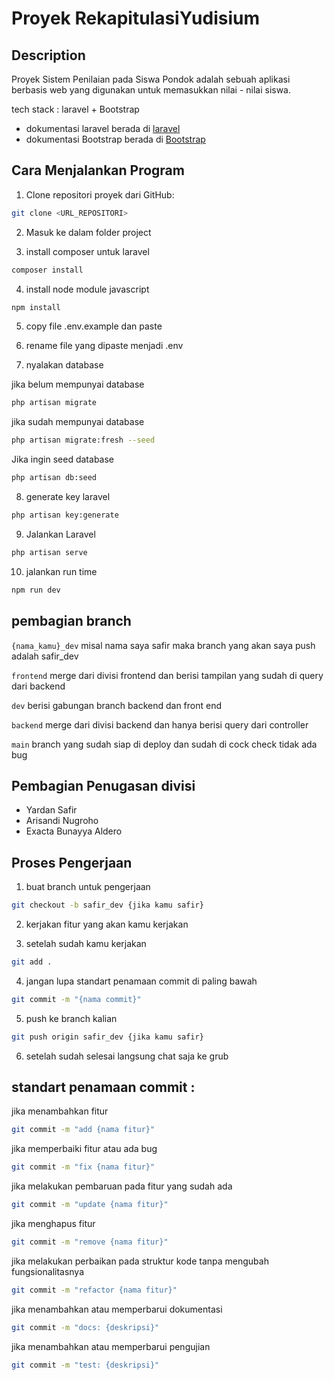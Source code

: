 # Proyek RekapitulasiYudisium

## Description

Proyek Sistem Penilaian pada Siswa Pondok adalah sebuah aplikasi berbasis web yang digunakan untuk memasukkan nilai - nilai siswa.

tech stack : laravel + Bootstrap

-   dokumentasi laravel berada di [laravel](https://laravel.com/)
-   dokumentasi Bootstrap berada di [Bootstrap](https://getbootstrap.com/)

## Cara Menjalankan Program

1. Clone repositori proyek dari GitHub:

```bash
git clone <URL_REPOSITORI>
```

2. Masuk ke dalam folder project

3. install composer untuk laravel

```bash
composer install
```

4. install node module javascript

```bash
npm install
```

5. copy file .env.example dan paste

6. rename file yang dipaste menjadi .env

7. nyalakan database

jika belum mempunyai database

```bash
php artisan migrate
```

jika sudah mempunyai database

```bash
php artisan migrate:fresh --seed
```

Jika ingin seed database

```bash
php artisan db:seed
```

8. generate key laravel

```bash
php artisan key:generate
```

9. Jalankan Laravel

```bash
php artisan serve
```

10. jalankan run time

```bash
npm run dev
```

## pembagian branch

`{nama_kamu}_dev` misal nama saya safir maka branch yang akan saya push adalah safir_dev

`frontend` merge dari divisi frontend dan berisi tampilan yang sudah di query dari backend

`dev` berisi gabungan branch backend dan front end

`backend` merge dari divisi backend dan hanya berisi query dari controller

`main` branch yang sudah siap di deploy dan sudah di cock check tidak ada bug

## Pembagian Penugasan divisi

-   Yardan Safir
-   Arisandi Nugroho
-   Exacta Bunayya Aldero

## Proses Pengerjaan

1. buat branch untuk pengerjaan

```bash
git checkout -b safir_dev {jika kamu safir}
```

2. kerjakan fitur yang akan kamu kerjakan

3. setelah sudah kamu kerjakan

```bash
git add .
```

4. jangan lupa standart penamaan commit di paling bawah

```bash
git commit -m "{nama commit}"
```

5. push ke branch kalian

```bash
git push origin safir_dev {jika kamu safir}
```

6. setelah sudah selesai langsung chat saja ke grub

## standart penamaan commit :

jika menambahkan fitur

```bash
git commit -m "add {nama fitur}"
```

jika memperbaiki fitur atau ada bug

```bash
git commit -m "fix {nama fitur}"
```

jika melakukan pembaruan pada fitur yang sudah ada

```bash
git commit -m "update {nama fitur}"
```

jika menghapus fitur

```bash
git commit -m "remove {nama fitur}"
```

jika melakukan perbaikan pada struktur kode tanpa mengubah fungsionalitasnya

```bash
git commit -m "refactor {nama fitur}"
```

jika menambahkan atau memperbarui dokumentasi

```bash
git commit -m "docs: {deskripsi}"
```

jika menambahkan atau memperbarui pengujian

```bash
git commit -m "test: {deskripsi}"
```
